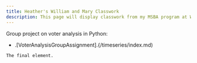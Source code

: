 ```yaml
---
title: Heather's William and Mary Classwork
description: This page will display classwork from my MSBA program at William and Mary.
---
```


Group project on voter analysis in Python:

- .[VoterAnalysisGroupAssignment].{/timeseries/index.md)


```
The final element.
```
